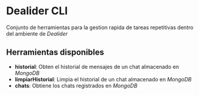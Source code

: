 # Dealider CLI

Conjunto de herramientas para la gestion rapida de tareas repetitivas
dentro del ambiente de _Dealider_

## Herramientas disponibles

- **historial**: Obten el historial de mensajes de un chat almacenado en _MongoDB_
- **limpiarHistorial**: Limpia el historial de un chat almacenado en _MongoDB_
- **chats**: Obtiene los chats registrados en _MongoDB_
